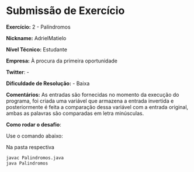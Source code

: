 # Submissão de Exercício

**Exercício:** 2 - Palíndromos

**Nickname:** AdrielMatielo

**Nível Técnico:** Estudante

**Empresa:** À procura da primeira oportunidade 

**Twitter**: -

**Dificuldade de Resolução:** - Baixa

**Comentários:**
As entradas são fornecidas no momento da execução do programa, foi criada uma variável que armazena a entrada invertida e posteriormente é feita a comparação dessa variável com a entrada original, ambas as palavras são comparadas em letra minúsculas. 

**Como rodar o desafio**:

Use o comando abaixo:

Na pasta respectiva

```bash
javac Palindromos.java
java Palindromos
```

